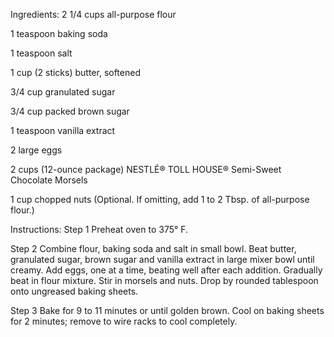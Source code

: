 Ingredients:
2 1/4 cups all-purpose flour

1 teaspoon baking soda

1 teaspoon salt

1 cup (2 sticks) butter, softened

3/4 cup granulated sugar

3/4 cup packed brown sugar

1 teaspoon vanilla extract

2 large eggs

2 cups (12-ounce package) NESTLÉ® TOLL HOUSE® Semi-Sweet Chocolate Morsels

1 cup chopped nuts (Optional. If omitting, add 1 to 2 Tbsp. of all-purpose flour.)

Instructions:
Step 1
Preheat oven to 375° F.

Step 2
Combine flour, baking soda and salt in small bowl. Beat butter, granulated sugar, brown sugar and vanilla extract in large mixer bowl until creamy. Add eggs, one at a time, beating well after each addition. Gradually beat in flour mixture. Stir in morsels and nuts. Drop by rounded tablespoon onto ungreased baking sheets.

Step 3
Bake for 9 to 11 minutes or until golden brown. Cool on baking sheets for 2 minutes; remove to wire racks to cool completely.
